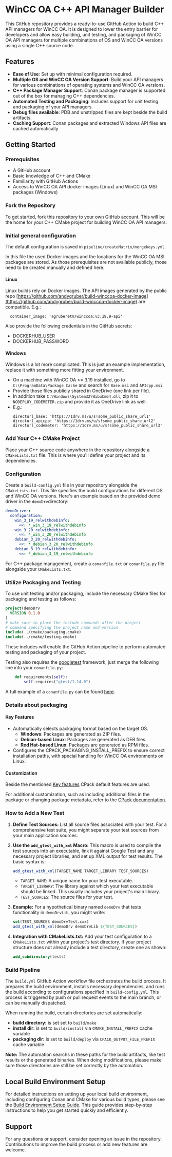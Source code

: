 # WinCC OA C++ API Manager Builder

This GitHub repository provides a ready-to-use GitHub Action to build C++ API managers for WinCC OA.
It is designed to lower the entry barrier for developers and allow easy building, unit testing, and packaging of WinCC OA API managers for multiple combinations of OS and WinCC OA versions using a single C++ source code.

## Features

- **Ease of Use**: Set up with minimal configuration required.
- **Multiple OS and WinCC OA Version Support**: Build your API managers for various combinations of operating systems and WinCC OA versions.
- **C++ Package Manager Support**: Conan package manager is supported out of the box for managing C++ dependencies.
- **Automated Testing and Packaging**: Includes support for unit testing and packaging of your API managers.
- **Debug files available**: PDB and unstripped files are kept beside the build artifacts.
- **Caching Support**: Conan packages and extracted Windows API files are cached automatically

## Getting Started

### Prerequisites

- A GitHub account
- Basic knowledge of C++ and CMake
- Familiarity with GitHub Actions
- Access to WinCC OA API docker images (Linux) and WinCC OA MSI packages (Windows)

### Fork the Repository

To get started, fork this repository to your own GitHub account. This will be the home for your C++ CMake project for building WinCC OA API managers.

### Initial general configuration

The default configuration is saved in `pipeline/createMatrix/mergekeys.yml`.

In this file the used Docker images and the locations for the WinCC OA MSI packages are stored.
As those prerequisites are not available publicly, those need to be created manually and defined here.

#### Linux

Linux builds rely on Docker images.
The API images generated by the public repo [https://github.com/andygruber/build-winccoa-docker-image](https://github.com/andygruber/build-winccoa-docker-image) are compatible.
E.g.: 
```
  container_image: 'agruberetm/winccoa:v3.19.9-api'
```

Also provide the following credentials in the GitHub secrets:
- DOCKERHUB_USER
- DOCKERHUB_PASSWORD

#### Windows

Windows is a lot more complicated. This is just an example implementation, replace it with something more fitting your environment.

- On a machine with WinCC OA >= 3.19 installed, go to `C:\ProgramData\Package Cache` and search for `Base.msi` and `APIcpp.msi`.
- Provide those files publicly shared in OneDrive (one link per file).
- In addition take `C:\Windows\System32\WibuCm64.dll`, zip it to `NODEPLOY_CODEMETER.zip` and provide it as OneDrive link as well.
- E.g.:
    ```
    directurl_base: 'https://1drv.ms/u/s!some_public_share_url1'
    directurl_apicpp: 'https://1drv.ms/u/s!some_public_share_url2'
    directurl_codemeter: 'https://1drv.ms/u/s!some_public_share_url3'
    ```

### Add Your C++ CMake Project

Place your C++ source code anywhere in the repository alongside a `CMakeLists.txt` file.
This is where you'll define your project and its dependencies.

### Configuration

Create a `build-config.yml` file in your repository alongside the `CMakeLists.txt`.
This file specifies the build configurations for different OS and WinCC OA versions.
Here's an example based on the provided demo driver in the `demoDrv`directory:

```yaml
demoDriver:
  configuration:
    win_3_19_relwithdebinfo:
      <<: *_win_3_19_relwithdebinfo
    win_3_20_relwithdebinfo:
      <<: *_win_3_20_relwithdebinfo
    debian_3_20_relwithdebinfo:
      <<: *_debian_3_20_relwithdebinfo
    debian_3_19_relwithdebinfo:
      <<: *_debian_3_19_relwithdebinfo
```

For C++ package management, create a `conanfile.txt` or `conanfile.py` file alongside your `CMakeLists.txt`.

### Utilize Packaging and Testing

To use unit testing and/or packaging, include the necessary CMake files for packaging and testing as follows:
```cmake
project(demoDrv
  VERSION 0.1.0
)
# make sure to place the include commands after the project
# command specifying the project name and version
include(../cmake/packaging.cmake)
include(../cmake/testing.cmake)
```

These includes will enable the GitHub Action pipeline to perform automated testing and packaging of your project.

Testing also requires the [googletest](https://github.com/google/googletest) framework, just merge the following line into your `conanfile.py`:
```python
    def requirements(self):
        self.requires("gtest/1.14.0")
```

A full example of a `conanfile.py` can be found [here](BUILD.md#conan).

### Details about packaging

#### Key Features

- Automatically selects packaging format based on the target OS.
    - **Windows**: Packages are generated as ZIP files.
    - **Debian-based Linux**: Packages are generated as DEB files.
    - **Red Hat-based Linux**: Packages are generated as RPM files.
- Configures the CPACK_PACKAGING_INSTALL_PREFIX to ensure correct installation paths, with special handling for WinCC OA environments on Linux.

#### Customization

Beside the mentioned [Key features](#key-features) CPack default features are used.

For additional customization, such as including additional files in the package or changing package metadata, refer to the [CPack documentation](https://cmake.org/cmake/help/latest/module/CPack.html).

### How to Add a New Test

1. **Define Test Sources:**
List all source files associated with your test.
For a comprehensive test suite, you might separate your test sources from your main application sources.

2. **Use the `add_gtest_with_xml` Macro:**
This macro is used to compile the test sources into an executable, link it against Google Test and any necessary project libraries, and set up XML output for test results.
The basic syntax is:

   ```cmake
   add_gtest_with_xml(TARGET_NAME TARGET_LIBRARY TEST_SOURCES)
   ```

   - `TARGET_NAME`: A unique name for your test executable.
   - `TARGET_LIBRARY`: The library against which your test executable should be linked. This usually includes your project's main library.
   - `TEST_SOURCES`: The source files for your test.

3. **Example:**
For a hypothetical binary named `demoDrv` that tests functionality in `demoDrvLib`, you might write:

   ```cmake
   set(TEST_SOURCES demoDrvTest.cxx)
   add_gtest_with_xml(demoDrv demoDrvLib ${TEST_SOURCES})
   ```

4. **Integration with CMakeLists.txt:**
Add your test configuration to a `CMakeLists.txt` within your project's test directory.
If your project structure does not already include a test directory, create one as shown:

   ```cmake
   add_subdirectory(tests)
   ```

### Build Pipeline

The `build.yml` GitHub Action workflow file orchestrates the build process.
It prepares the build environment, installs necessary dependencies, and runs the build according to configurations specified in `build-config.yml`.
This process is triggered by push or pull request events to the main branch, or can be manually dispatched.

When running the build, certain directories are set automatically:
- **build directory:** is set set to `build/make`
- **install dir:** is set to `build/install` via `CMAKE_INSTALL_PREFIX` cache variable
- **packaging dir:** is set to `build/deploy` via `CPACK_OUTPUT_FILE_PREFIX` cache variable

**Note:** The automation searchs in these paths for the build artifacts, like test results or the generated binaries.
When doing modifications, please make sure those directories are still be set correctly by the automation.

## Local Build Environment Setup

For detailed instructions on setting up your local build environment, including configuring Conan and CMake for various build types, please see the [Build Environment Setup Guide](BUILD.md).
This guide provides step-by-step instructions to help you get started quickly and efficiently.

## Support

For any questions or support, consider opening an issue in the repository. Contributions to improve the build process or add new features are welcome.
